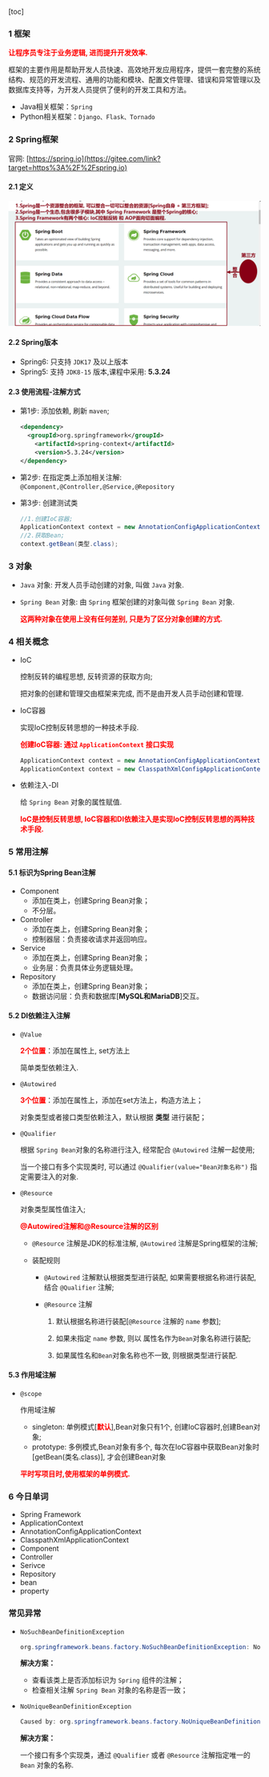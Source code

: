 [toc]

### 1 框架

<font color=red>**让程序员专注于业务逻辑, 进而提升开发效率.**</font>

框架的主要作用是帮助开发人员快速、高效地开发应用程序，提供一套完整的系统结构、规范的开发流程、通用的功能和模块、配置文件管理、错误和异常管理以及数据库支持等，为开发人员提供了便利的开发工具和方法。

- Java相关框架：`Spring`
- Python相关框架：`Django、Flask、Tornado`

### 2 Spring框架

官网: [https://spring.io](https://gitee.com/link?target=https%3A%2F%2Fspring.io)

#### 2.1 定义

![image-20240222143145626](./images/image-20240222143145626.png)

#### 2.2 Spring版本

- Spring6: 只支持 `JDK17` 及以上版本
- Spring5: 支持 `JDK8-15` 版本,课程中采用: **5.3.24**

#### 2.3 使用流程-注解方式

- 第1步: 添加依赖, 刷新 `maven`;

  ```xml
  <dependency>
  	<groupId>org.springframework</groupId>
      <artifactId>spring-context</artifactId>
      <version>5.3.24</version>
  </dependency>
  ```

- 第2步: 在指定类上添加相关注解: `@Component,@Controller,@Service,@Repository`

- 第3步: 创建测试类

  ```java
  //1.创建IoC容器;
  ApplicationContext context = new AnnotationConfigApplicationContext("包扫描路径");
  //2.获取Bean;
  context.getBean(类型.class);
  ```

### 3 对象

- `Java` 对象: 开发人员手动创建的对象, 叫做 `Java` 对象.

- `Spring Bean` 对象: 由 `Spring` 框架创建的对象叫做 `Spring Bean` 对象.

  <font color=red>**这两种对象在使用上没有任何差别, 只是为了区分对象创建的方式.**</font>

### 4 相关概念

- IoC

  控制反转的编程思想, 反转资源的获取方向;

  把对象的创建和管理交由框架来完成, 而不是由开发人员手动创建和管理.

- IoC容器

  实现IoC控制反转思想的一种技术手段.

  <font color=red>**创建IoC容器: 通过 `ApplicationContext` 接口实现**</font>

  ```java
  ApplicationContext context = new AnnotationConfigApplicationContext("包路径");
  ApplicationContext context = new ClasspathXmlConfigApplicationContext("xxx.xml");
  ```

- 依赖注入-DI

  给 `Spring Bean` 对象的属性赋值.

  <font color=red>**IoC是控制反转思想, IoC容器和DI依赖注入是实现IoC控制反转思想的两种技术手段.**</font>

### 5 常用注解

#### 5.1 标识为Spring Bean注解

- Component
  - 添加在类上，创建Spring Bean对象；
  - 不分层。
- Controller
  - 添加在类上，创建Spring Bean对象；
  - 控制器层：负责接收请求并返回响应。
- Service
  - 添加在类上，创建Spring Bean对象；
  - 业务层：负责具体业务逻辑处理。
- Repository
  - 添加在类上，创建Spring Bean对象；
  - 数据访问层：负责和数据库[**MySQL和MariaDB**]交互。

#### 5.2 DI依赖注入注解

- `@Value`

  <font color=red>**2个位置**</font>：添加在属性上, set方法上

  简单类型依赖注入.

- `@Autowired`

  <font color=red>**3个位置**</font>：添加在属性上，添加在set方法上，构造方法上；

  对象类型或者接口类型依赖注入，默认根据 **类型** 进行装配；

- `@Qualifier`

  根据 `Spring Bean`对象的名称进行注入, 经常配合 `@Autowired` 注解一起使用;

  当一个接口有多个实现类时, 可以通过 `@Qualifier(value="Bean对象名称")` 指定需要注入的对象.

- `@Resource`

  对象类型属性值注入;

  <font color=red>**@Autowired注解和@Resource注解的区别**</font>

  - `@Resource` 注解是JDK的标准注解, `@Autowired` 注解是Spring框架的注解;

  - 装配规则

    - `@Autowired` 注解默认根据类型进行装配, 如果需要根据名称进行装配, 结合 `@Qualifier` 注解;

    - `@Resource` 注解

      1. 默认根据名称进行装配[`@Resource` 注解的 `name` 参数];

      2. 如果未指定 `name` 参数, 则以 属性名作为`Bean`对象名称进行装配;

      3. 如果属性名和`Bean`对象名称也不一致, 则根据类型进行装配.

#### 5.3 作用域注解

- `@scope`

  作用域注解

  - singleton: 单例模式[<font color=red>**默认**</font>],Bean对象只有1个, 创建IoC容器时,创建Bean对象;
  - prototype: 多例模式,Bean对象有多个, 每次在IoC容器中获取Bean对象时[getBean(类名.class)], 才会创建Bean对象

  <font color=red>**平时写项目时,使用框架的单例模式.**</font>









### 6 今日单词

* Spring Framework
* ApplicationContext
* AnnotationConfigApplicationContext
* ClasspathXmlApplicationContext
* Component
* Controller
* Serivce
* Repository
* bean
* property



###  常见异常

- `NoSuchBeanDefinitionException`

  ```java
  org.springframework.beans.factory.NoSuchBeanDefinitionException: No qualifying bean of type 'cn.tedu.spring.bean.UserService' available ...
  ```

  **解决方案：**

  - 查看该类上是否添加标识为 `Spring` 组件的注解；
  - 检查相关注解 `Spring Bean` 对象的名称是否一致；

- `NoUniqueBeanDefinitionException`

  ```java
  Caused by: org.springframework.beans.factory.NoUniqueBeanDefinitionException: No qualifying bean of type 'cn.tedu.spring.auto.Cache' available: expected single matching bean but found 2: AAAA,cacheImpl2
  ```

  **解决方案：**

  一个接口有多个实现类，通过 `@Qualifier` 或者 `@Resource` 注解指定唯一的 `Bean` 对象的名称.















